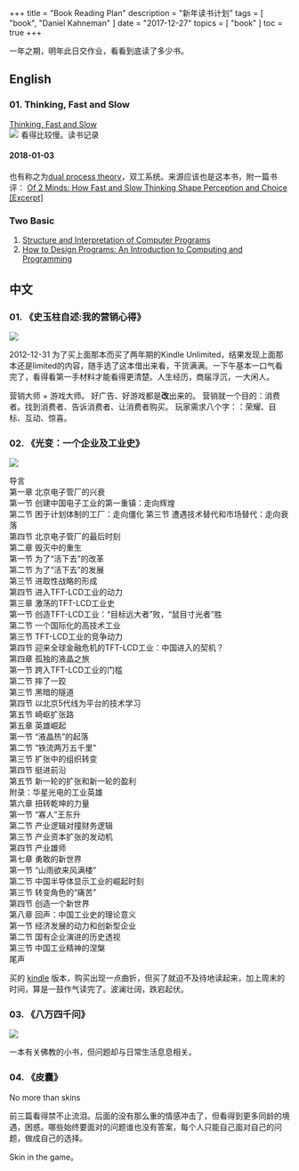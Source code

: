 +++
title = "Book Reading Plan"
description = "新年读书计划"
tags = [
    "book",
    "Daniel Kahneman"
]
date = "2017-12-27"
topics = [
    "book"
]
toc = true
+++

一年之期，明年此日交作业，看看到底读了多少书。

<!--more-->

## English

### 01. Thinking, Fast and Slow 
[Thinking, Fast and Slow](https://www.amazon.com/Thinking-Fast-Slow-Daniel-Kahneman/dp/0374533555/ref=as_li_ss_tl?ie=UTF8&qid=1514382732&sr=8-1&keywords=think+fast+and+slow+by+daniel+kahneman&linkCode=ll1&tag=gebitang-20&linkId=e82c81abbe35b32a9a9b15032ed29cc9)</br>
<a href="https://www.amazon.com/Thinking-Fast-Slow-Daniel-Kahneman/dp/0374533555/ref=as_li_ss_il?ie=UTF8&qid=1514382732&sr=8-1&keywords=think+fast+and+slow+by+daniel+kahneman&linkCode=li3&tag=gebitang-20&linkId=0da24cca4bbbaeef1fb1cb514189ebd3" target="_blank"><img border="0" src="//ws-na.amazon-adsystem.com/widgets/q?_encoding=UTF8&ASIN=0374533555&Format=_SL250_&ID=AsinImage&MarketPlace=US&ServiceVersion=20070822&WS=1&tag=gebitang-20" ></a><img src="https://ir-na.amazon-adsystem.com/e/ir?t=gebitang-20&l=li3&o=1&a=0374533555" width="1" height="1" border="0" alt="" style="border:none !important; margin:0px !important;" />
看得比较慢。读书记录


#### 2018-01-03 
也有称之为[dual process theory](https://conceptually.org/concepts/dual-processing-theory)，双工系统。来源应该也是这本书，附一篇书评：
[Of 2 Minds: How Fast and Slow Thinking Shape Perception and Choice \[Excerpt\]](https://www.scientificamerican.com/article/kahneman-excerpt-thinking-fast-and-slow/)

### Two Basic
1. [Structure and Interpretation of Computer Programs](https://mitpress.mit.edu/sicp/full-text/book/book.html)
2. [How to Design Programs: An Introduction to Computing and Programming](http://www.htdp.org/2003-09-26/Book/curriculum.html)

## 中文

### 01. 《史玉柱自述:我的营销心得》

<a href="https://www.amazon.cn/dp/B00KXNH264/" target="_blank"><img src="https://images-cn.ssl-images-amazon.com/images/I/51kU9szNf-L.jpg"> </a>

2012-12-31
为了买上面那本而买了两年期的Kindle Unlimited，结果发现上面那本还是limited的内容，随手选了这本借出来看，干货满满。一下午基本一口气看完了，看得看第一手材料才能看得更清楚。人生经历，商届浮沉，一大闲人。

营销大师 + 游戏大师。 好广告、好游戏都是**改**出来的。
营销就一个目的：消费者。找到消费者、告诉消费者、让消费者购买。
玩家需求八个字：：荣耀、目标、互动、惊喜。

### 02. 《光变：一个企业及工业史》


<a href="https://www.amazon.cn/dp/B01DXSM5RQ/" target="_blank"><img src="https://images-cn.ssl-images-amazon.com/images/I/61%2BDR5RH1sL._SX399_BO1,204,203,200_.jpg"> </a>

导言</br>
第一章 北京电子管厂的兴衰</br>
第一节 创建中国电子工业的第一重镇：走向辉煌</br>
第二节 困于计划体制的工厂：走向僵化
第三节 遭遇技术替代和市场替代：走向衰落 </br>
第四节 北京电子管厂的最后时刻 </br>
第二章 毁灭中的重生</br>
第一节 为了“活下去”的改革 </br>
第二节 为了“活下去”的发展 </br>
第三节 进取性战略的形成 </br>
第四节 进入TFT-LCD工业的动力</br>
第三章 激荡的TFT-LCD工业史</br>
第一节 创造TFT-LCD工业：“目标远大者”败，“鼠目寸光者”胜 </br>
第二节 一个国际化的高技术工业</br>
第三节 TFT-LCD工业的竞争动力 </br>
第四节 迎来全球金融危机的TFT-LCD工业：中国进入的契机？ </br>
第四章 孤独的液晶之旅 </br>
第一节 跨入TFT-LCD工业的门槛 </br>
第二节 摔了一跤 </br>
第三节 黑暗的隧道 </br>
第四节 以北京5代线为平台的技术学习</br>
第五节 崎岖扩张路 </br>
第五章 英雄崛起</br>
第一节 “液晶热”的起落 </br>
第二节 “铁流两万五千里” </br>
第三节 扩张中的组织转变 </br>
第四节 挺进前沿 </br>
第五节 新一轮的扩张和新一轮的盈利</br>
附录：华星光电的工业英雄 </br>
第六章 扭转乾坤的力量 </br>
第一节 “寡人”王东升 </br>
第二节 产业逻辑对撞财务逻辑 </br>
第三节 产业资本扩张的发动机</br>
第四节 产业雄师 </br>
第七章 勇敢的新世界</br>
第一节 “山雨欲来风满楼” </br>
第二节 中国半导体显示工业的崛起时刻 </br>
第三节 转变角色的“痛苦” </br>
第四节 创造一个新世界</br>
第八章 回声：中国工业史的理论意义</br>
第一节 经济发展的动力和创新型企业</br>
第二节 国有企业演进的历史透视</br>
第三节 中国工业精神的涅槃 </br>
尾声</br> 

买的 [kindle](https://www.amazon.cn/dp/B01DXSM5RQ/) 版本，购买出现一点曲折，但买了就迫不及待地读起来，加上周末的时间，算是一鼓作气读完了。波澜壮阔，跌宕起伏。

### 03. 《八万四千问》


<a href="https://www.amazon.cn/dp/B01HERFL4G" target="_blank"><img src="https://images-cn.ssl-images-amazon.com/images/I/51THJ4cjD4L._SX384_BO1,204,203,200_.jpg"> </a>

一本有关佛教的小书，但问题却与日常生活息息相关。

### 04. 《皮囊》
No more than skins

前三篇看得禁不止流泪。后面的没有那么重的情感冲击了，但看得到更多同龄的境遇，困惑。哪些始终要面对的问题谁也没有答案，每个人只能自己面对自己的问题，做成自己的选择。

Skin in the game。





